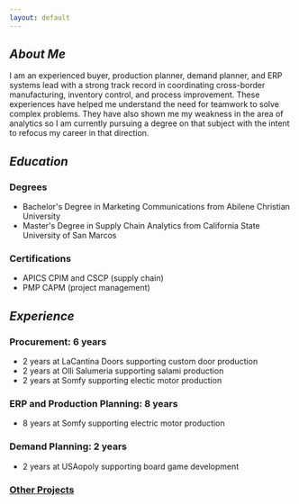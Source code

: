 ```yaml
---
layout: default
---
```



## *About Me*

I am an experienced buyer, production planner, demand planner, and ERP systems lead with a strong track record in coordinating cross-border manufacturing, inventory control, and process improvement. These experiences have helped me understand the need for teamwork to solve complex problems.  They have also shown me my weakness in the area of analytics so I am currently pursuing a degree on that subject with the intent to refocus my career in that direction.

## *Education*
### Degrees
- Bachelor's Degree in Marketing Communications from Abilene Christian University
- Master's Degree in Supply Chain Analytics from California State University of San Marcos

### Certifications
- APICS CPIM and CSCP  (supply chain)
- PMP CAPM  (project management)

## *Experience*

### Procurement: 6 years
  - 2 years at LaCantina Doors supporting custom door production
  - 2 years at Olli Salumeria supporting salami production
  - 2 years at Somfy supporting electic motor production

### ERP and Production Planning: 8 years
  - 8 years at Somfy supporting electric motor production

### Demand Planning: 2 years
  - 2 years at USAopoly supporting board game development





### [Other Projects](subpage_1/index.md#creating-a-personal-portfolio-website)


